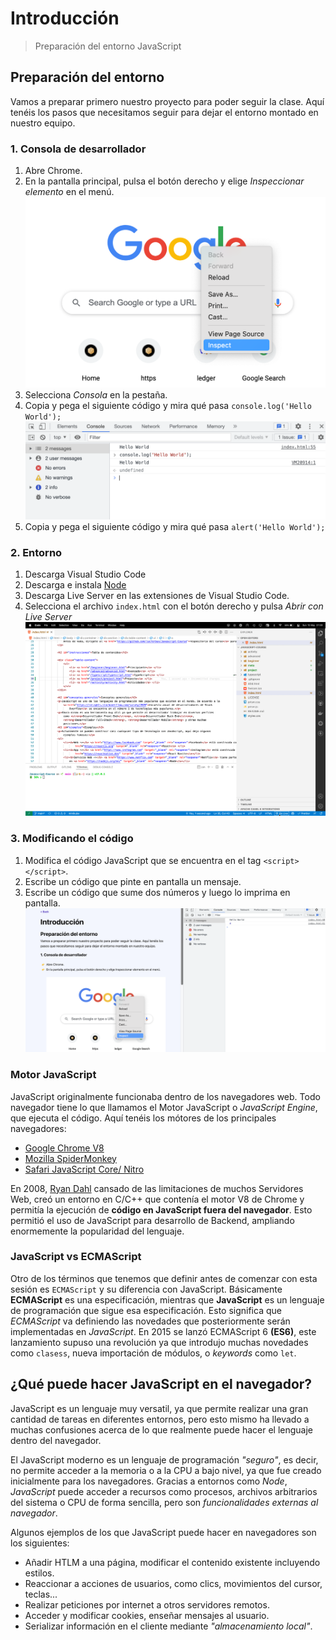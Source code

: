 # Introducción
> Preparación del entorno JavaScript
## Preparación del entorno

Vamos a preparar primero nuestro proyecto para poder seguir la clase. Aquí tenéis los pasos que necesitamos seguir para dejar el entorno montado en nuestro equipo.

### 1. Consola de desarrollador

1. Abre Chrome.
2. En la pantalla principal, pulsa el botón derecho y elige *Inspeccionar elemento* en el menú.
![Inspeccionar elemento](/meta/0_1_inspect.png)
3. Selecciona *Consola* en la pestaña.
4. Copia y pega el siguiente código y mira qué pasa `console.log('Hello World');`
![Consola chrome](/meta/0_2_console.png)
5. Copia y pega el siguiente código y mira qué pasa `alert('Hello World');`

### 2. Entorno

1. Descarga Visual Studio Code
2. Descarga e instala [Node](https://nodejs.org/en/)
3. Descarga Live Server en las extensiones de Visual Studio Code.
4. Selecciona el archivo `index.html` con el botón derecho y pulsa *Abrir con Live Server*
![Live server](/meta/0_3_live_server.png)

### 3. Modificando el código

1. Modifica el código JavaScript que se encuentra en el tag `<script></script>`.
2. Escribe un código que pinte en pantalla un mensaje.
3. Escribe un código que sume dos números y luego lo imprima en pantalla.
![Live server](/meta/0_4_code.png)

### Motor JavaScript

JavaScript originalmente funcionaba dentro de los navegadores web. Todo navegador tiene lo que llamamos el Motor JavaScript o *JavaScript Engine*, que ejecuta el código.
Aquí tenéis los mótores de los principales navegadores:

* [Google Chrome V8](https://v8.dev)
* [Mozilla SpiderMonkey](https://developer.mozilla.org/en-US/docs/Mozilla/Projects/SpiderMonkey)
* [Safari JavaScript Core/ Nitro](https://developer.apple.com/documentation/javascriptcore)

En 2008, [Ryan Dahl](https://en.wikipedia.org/wiki/Ryan_Dahl) cansado de las limitaciones de muchos Servidores Web, creó un entorno en C/C++ que contenía el motor V8 de Chrome y permitía la ejecución de **código en JavaScript fuera del navegador**.
Esto permitió el uso de JavaScript para desarrollo de Backend, ampliando enormemente la popularidad del lenguaje.

### JavaScript vs ECMAScript

Otro de los términos que tenemos que definir antes de comenzar con esta sesión es `ECMAScript` y su diferencia con JavaScript. Básicamente **ECMAScript** es una especificación, mientras que **JavaScript** es un lenguaje de programación que sigue esa especificación. Esto significa que *ECMAScript* va definiendo las novedades que posteriormente serán implementadas en *JavaScript*.
En 2015 se lanzó ECMAScript 6 **(ES6)**, este lanzamiento supuso una revolución ya que introdujo muchas novedades como `clasess`, nueva importación de módulos, o *keywords* como `let`.

## ¿Qué puede hacer JavaScript en el navegador?

JavaScript es un lenguaje muy versatil, ya que permite realizar una gran cantidad de tareas en diferentes entornos, pero esto mismo ha llevado a muchas confusiones acerca de lo que realmente puede hacer el lenguaje dentro del navegador.

El JavaScript moderno es un lenguaje de programación *"seguro"*, es decir, no permite acceder a la memoria o a la CPU a bajo nivel, ya que fue creado inicialmente para los navegadores. Gracias a entornos como *Node*, *JavaScript* puede acceder a recursos como procesos, archivos arbitrarios del sistema o CPU de forma sencilla, pero son *funcionalidades externas al navegador*.

Algunos ejemplos de los que JavaScript puede hacer en navegadores son los siguientes:

* Añadir HTLM a una página, modificar el contenido existente incluyendo estilos.
* Reaccionar a acciones de usuarios, como clics, movimientos del cursor, teclas...
* Realizar peticiones por internet a otros servidores remotos.
* Acceder y modificar cookies, enseñar mensajes al usuario.
* Serializar información en el cliente mediante *"almacenamiento local"*.
